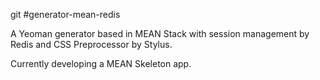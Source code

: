 git #generator-mean-redis

A Yeoman generator based in MEAN Stack with session management by Redis and CSS Preprocessor by Stylus.

Currently developing a MEAN Skeleton app.

